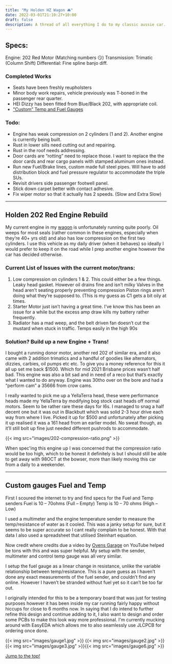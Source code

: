 ```yaml
---
title: "My Holden HZ Wagon 🚘"
date: 2022-03-01T21:10:27+10:00
draft: false
description: A thread of all everything I do to my classic aussie car. 
---
```


## Specs:
Engine: 202 Red Motor (Matching numbers 😏)
Transmission: Trimatic (Column Shift)
Differential: Fine spline banjo diff.

### Completed Works
+ Seats have been freshly reupholsters
+ Minor body work repairs, vehicle previously was T-boned in the passenger rear quarter.
+ HEI Dizzy has been fitted from Blue/Black 202, with appropriate coil.
+ ["Custom” Temp and Fuel Gauges](/post/custom-gauges)

### Todo:
* Engine has weak compression on 2 cylinders (1 and 2). Another engine is currently being built.
* Rust in lower sills need cutting out and repairing.
* Rust in the roof needs addressing.
* Door cards are “rotting” need to replace those. I want to replace the the door cards and rear cargo panels with stamped aluminum ones instead.
* Run new Fuel/Brake lines, custom made full steel pipes. Will have to add distribution block and fuel pressure regulator to accommodate the triple SUs.
* Revisit drivers side passenger footwell panel.
* Stick down carpet better with contact adhesive.
* Fix wiper motor so that it actually has 2 speeds. (Slow and Extra Slow)


-------------------------------------------------------------------


## Holden 202 Red Engine Rebuild

My current engine in my [wagon](/posts/my-holden-hz-wagon) is unfortunately running quite poorly. Oil weeps for most seals (rather common in these engines, especially when they’re 40+ yrs old) and also has low compression on the first two cylinders. I use this vehicle as my daily driver (when it behaves) so ideally I would prefer to keep it on the road while I prep another engine however the car has decided otherwise.

### Current List of Issues with the current motor/trans:

1. Low compression on cylinders 1 & 2. This could either be a few things.
Leaky head gasket. However oil drains fine and isn’t milky
Valves in the head aren’t seating properly preventing compression
Piston rings aren’t doing what they’re supposed to. (This is my guess as C1 gets a bit oily at times.
2. Starter Motor just isn’t having a great time. I’ve know this has been an issue for a while but the excess amp draw kills my battery rather frequently.
3. Radiator has a mad weep, and the belt driven fan doesn’t cut the mustard when stuck in traffic. Temps easily in the high 90s

### Solution? Build up a new Engine + Trans!
I bought a running donor motor, another red 202 of similar era, and it also came with 2 addition trimatics and a handful of goodies like alternators, dizzies, carbies, oil pumps etc etc. To give you a money reference for this it all up set me back $1500. Which for mid 2021 Brisbane prices wasn’t half bad. This engine was also a bit sad and in need of a reco but that’s exactly what I wanted to do anyway. Engine was 30tho over on the bore and had a “perform cam” a 35666 from crow cams.

I really wanted to pick me up a YellaTerra head, these were performance heads made my YellaTerra by modifying bog stock cast heads off normal motors. Seem to be rather rare these days for I6s. I managed to snag a half decent one but it was out in Blackbutt which was solid 2-3 hour drive each way from where I live. Picked it up for $500 and unfortunately after picking it up realised it was a 161 head from an earlier model. No sweat though, as it’ll still bolt up fine just needed different pushrods to accommodate.

{{< img src="images/202-compression-ratio.png" >}}

When spec'ing this engine up I was concerned that the compression ratio would be too high, which to be honest it definitely is but I should still be able to get away with 98OCT at the bowser, more than likely moving this car from a daily to a weekender.


-------------------------------------------------------------------


## Custom gauges Fuel and Temp

First I scoured the internet to try and find specs for the Fuel and Temp senders
Fuel is 10 – 70ohms (Full – Empty)
Temp is 10 – 70 ohms (High – Low)

I used a multimeter and the engine temperature sender to measure the temp/resistance of water as it cooled. This was a janky setup for sure, but it seems to be super accurate so I cant really complain to be honest. With that data I also used a spreadsheet that utilised Steinhart equation.

Now credit where credits due a video by [Ovens Garage](https://www.youtube.com/watch?v=qwllQ3LI4qo) on YouTube helped be tons with this and was super helpful. My setup with the sender, multimeter and control temp gauge was all very similar.

I setup the fuel gauge as a linear change in resistance, unlike the variable relationship between temp/resistance. This is a pure guess as I haven’t done any exact measurements of the fuel sender, and couldn’t find any online. However I haven’t be stranded without fuel yet so it can’t be too far out.

I originally intended for this to be a temporary board that was just for testing purposes however it has been inside my car running fairly happy without hiccups for close to 6 months now. In saying that I do intend to further refine this design and continue adding to it, I also want to design and order some PCBs to make this look way more professional. I'm currently mucking around with EasyEDA which allows me to also seamlessly use JLCPCB for ordering once done.

{{< img src="images/gauge1.jpg" >}} {{< img src="images/gauge2.jpg" >}}{{< img src="images/gauge3.jpg" >}}{{< img src="images/gauge6.jpg" >}}


[Jump to the top!](##Specs:)